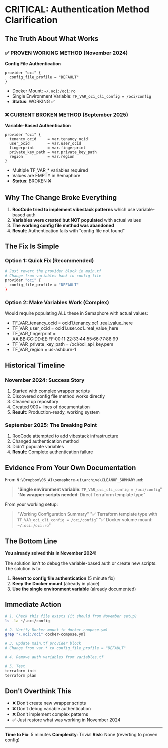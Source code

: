 # CRITICAL: Authentication Method Clarification

## The Truth About What Works

### ✅ PROVEN WORKING METHOD (November 2024)
**Config File Authentication**
```hcl
provider "oci" {
  config_file_profile = "DEFAULT"
}
```
- Docker Mount: `~/.oci:/oci:ro`
- Single Environment Variable: `TF_VAR_oci_cli_config = /oci/config`
- **Status**: WORKING ✅

### ❌ CURRENT BROKEN METHOD (September 2025)
**Variable-Based Authentication**
```hcl
provider "oci" {
  tenancy_ocid     = var.tenancy_ocid
  user_ocid        = var.user_ocid
  fingerprint      = var.fingerprint
  private_key_path = var.private_key_path
  region           = var.region
}
```
- Multiple TF_VAR_* variables required
- Values are EMPTY in Semaphore
- **Status**: BROKEN ❌

## Why The Change Broke Everything

1. **RooCode tried to implement vibestack patterns** which use variable-based auth
2. **Variables were created but NOT populated** with actual values
3. **The working config file method was abandoned**
4. **Result**: Authentication fails with "config file not found"

## The Fix Is Simple

### Option 1: Quick Fix (Recommended)
```bash
# Just revert the provider block in main.tf
# Change from variables back to config file
provider "oci" {
  config_file_profile = "DEFAULT"
}
```

### Option 2: Make Variables Work (Complex)
Would require populating ALL these in Semaphore with actual values:
- TF_VAR_tenancy_ocid = ocid1.tenancy.oc1..real_value_here
- TF_VAR_user_ocid = ocid1.user.oc1..real_value_here
- TF_VAR_fingerprint = AA:BB:CC:DD:EE:FF:00:11:22:33:44:55:66:77:88:99
- TF_VAR_private_key_path = /oci/oci_api_key.pem
- TF_VAR_region = us-ashburn-1

## Historical Timeline

### November 2024: Success Story
1. Started with complex wrapper scripts
2. Discovered config file method works directly
3. Cleaned up repository
4. Created 900+ lines of documentation
5. **Result**: Production-ready, working system

### September 2025: The Breaking Point
1. RooCode attempted to add vibestack infrastructure
2. Changed authentication method
3. Didn't populate variables
4. **Result**: Complete authentication failure

## Evidence From Your Own Documentation

From `N:\Dropbox\06_AI\semaphore-ui\archive\CLEANUP_SUMMARY.md`:
> "**Single environment variable**: `TF_VAR_oci_cli_config = /oci/config`"
> "**No wrapper scripts needed**: Direct Terraform template type"

From your working setup:
> "Working Configuration Summary"
> "✅ Terraform template type with `TF_VAR_oci_cli_config = /oci/config`"
> "✅ Docker volume mount: `~/.oci:/oci:ro`"

## The Bottom Line

**You already solved this in November 2024!**

The solution isn't to debug the variable-based auth or create new scripts. The solution is to:

1. **Revert to config file authentication** (5 minute fix)
2. **Keep the Docker mount** (already in place)
3. **Use the single environment variable** (already documented)

## Immediate Action

```bash
# 1. Check this file exists (it should from November setup)
ls -la ~/.oci/config

# 2. Verify Docker mount in docker-compose.yml
grep "\.oci:/oci" docker-compose.yml

# 3. Update main.tf provider block
# Change from var.* to config_file_profile = "DEFAULT"

# 4. Remove auth variables from variables.tf

# 5. Test
terraform init
terraform plan
```

## Don't Overthink This

- ❌ Don't create new wrapper scripts
- ❌ Don't debug variable authentication
- ❌ Don't implement complex patterns
- ✅ Just restore what was working in November 2024

---

**Time to Fix**: 5 minutes
**Complexity**: Trivial
**Risk**: None (reverting to proven config)